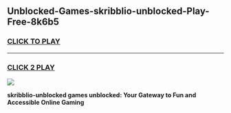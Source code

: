 
## Unblocked-Games-skribblio-unblocked-Play-Free-8k6b5
<h3>
<a href="https://premium76.site?title=skribblio-unblocked&ref=23A">CLICK TO PLAY</a></h3>
<hr>

<h3>
<a href="https://premium76.site?title=skribblio-unblocked&ref=23A">CLICK 2 PLAY</a>
  
</h3>

<a href="https://premium76.site?title=skribblio-unblocked&ref=23A"><img src="https://clearcache.store/games.png"></a>


**skribblio-unblocked games unblocked: Your Gateway to Fun and Accessible Online Gaming**
